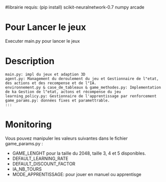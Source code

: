 #librairie requis: (pip install)
    scikit-neuralnetwork-0.7
    numpy
    arcade
# Pour Lancer le jeux
Executer main.py pour lancer le jeux
# Description
    main.py: impl du jeux et adaption 3D
    agent.py: Management du deroulement du jeu et Gestionnaire de l"etat, des actions et des recompense et de l"IA.
    environnement.py & case_de_tableaux & game_methodes.py: Implementation de ka Gestion de l"etat, actons et récompense du jeu
    learning_policy.py: Gestionnaire de l'apprentissage par renforcement
    game_params.py: données fixes et paramettrable.
    :::
# Monitoring
Vous pouvez manipuler les valeurs suivantes dans le fichier game_params.py :
- GAME_LENGHT pour la taille du 2048, taille 3, 4 et 5 disponibles.
- DEFAULT_LEARNING_RATE
- DEFAULT_DISCOUNT_FACTOR
- IA_NB_TOURS
- MODE_APPRENTISSAGE: pour jouer en manuel ou apprentisge